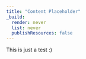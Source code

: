 ```yaml
---
title: "Content Placeholder"
_build:
  render: never
  list: never
  publishResources: false
---
```


This is just a test :)